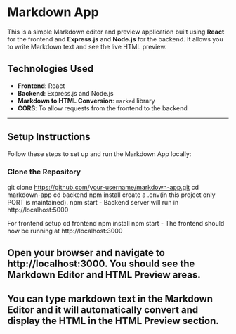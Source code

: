# Markdown App

This is a simple Markdown editor and preview application built using **React** for the frontend and **Express.js** and  **Node.js** for the backend. It allows you to write Markdown text and see the live HTML preview.

## Technologies Used
- **Frontend**: React
- **Backend**: Express.js and Node.js
- **Markdown to HTML Conversion**: `marked` library
- **CORS**: To allow requests from the frontend to the backend

---

## Setup Instructions

Follow these steps to set up and run the Markdown App locally:

###  Clone the Repository
git clone https://github.com/your-username/markdown-app.git
cd markdown-app
cd backend
npm install
create a .env(in this project only PORT is maintained).
npm start  - Backend server will run in http://localhost:5000

For frontend setup
cd frontend
npm install
npm start    -  The frontend should now be running at http://localhost:3000

## Open your browser and navigate to http://localhost:3000. You should see the Markdown Editor and HTML Preview areas.

## You can type markdown text in the Markdown Editor and it will automatically convert and display the HTML in the HTML Preview section.




